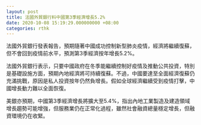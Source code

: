 ```yaml
---
layout: post
title: 法國外貿銀行料中國第3季經濟增長5.2%
date: 2020-10-08 15:19:29.000000000 +08:00
categories: rthk
---
```


法國外貿銀行發表報告，預期隨著中國成功控制新型肺炎疫情，經濟將繼續復蘇，但不會回到疫情前水平，預測第3季經濟按年增長5.2%。

法國外貿銀行表示，只要中國政府在冬季能繼續控制好疫情及推動公共投資，特別是基礎設施方面，預期內地經濟將可持續復蘇。不過，中國要達至全面經濟復蘇仍充滿挑戰，原因是私人投資按年仍然負增長。假如全球經濟繼續受到疫情打擊，中國增長動力難以全面恢復。

美銀亦預期，中國第3季經濟增長將擴大至5.4%，指出內地工業製造及建造領域增長趨勢可能增強，但服務業仍在正常化過程，雖然社會融資總量穩定增長，但融資環境仍在收緊。
